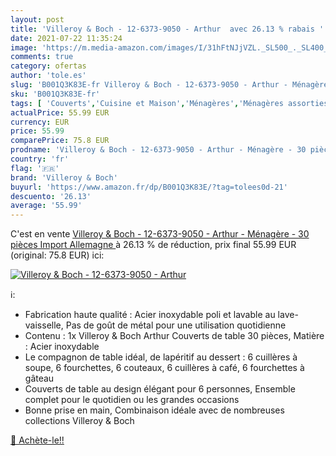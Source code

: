 ```yaml
---
layout: post
title: 'Villeroy & Boch - 12-6373-9050 - Arthur  avec 26.13 % rabais '
date: 2021-07-22 11:35:24
image: 'https://m.media-amazon.com/images/I/31hFtNJjVZL._SL500_._SL400_.jpg'
comments: true
category: ofertas
author: 'tole.es'
slug: 'B001Q3K83E-fr Villeroy & Boch - 12-6373-9050 - Arthur - Ménagère - 30...'
sku: 'B001Q3K83E-fr'
tags: [ 'Couverts','Cuisine et Maison','Ménagères','Ménagères assorties','Vaisselle et arts de la table','villeroy & boch', ]
actualPrice: 55.99 EUR
currency: EUR
price: 55.99
comparePrice: 75.8 EUR
prodname: 'Villeroy & Boch - 12-6373-9050 - Arthur - Ménagère - 30 pièces  Import Allemagne '
country: 'fr'
flag: '🇫🇷'
brand: 'Villeroy & Boch'
buyurl: 'https://www.amazon.fr/dp/B001Q3K83E/?tag=tolees0d-21'
descuento: '26.13'
average: '55.99'
---
```


C'est en vente [Villeroy & Boch - 12-6373-9050 - Arthur - Ménagère - 30 pièces  Import Allemagne ](https://www.amazon.fr/dp/B001Q3K83E/?tag=tolees0d-21)  à  26.13 % de réduction, prix final  55.99 EUR (original: 75.8 EUR) ici:

[![Villeroy & Boch - 12-6373-9050 - Arthur ](https://m.media-amazon.com/images/I/31hFtNJjVZL._SL500_._SL400_.jpg)](https://www.amazon.fr/dp/B001Q3K83E/?tag=tolees0d-21)

ℹ️:

- Fabrication haute qualité : Acier inoxydable poli et lavable au lave-vaisselle, Pas de goût de métal pour une utilisation quotidienne
- Contenu : 1x Villeroy & Boch Arthur Couverts de table 30 pièces, Matière : Acier inoxydable
- Le compagnon de table idéal, de lapéritif au dessert : 6 cuillères à soupe, 6 fourchettes, 6 couteaux, 6 cuillères à café, 6 fourchettes à gâteau
- Couverts de table au design élégant pour 6 personnes, Ensemble complet pour le quotidien ou les grandes occasions
- Bonne prise en main, Combinaison idéale avec de nombreuses collections Villeroy & Boch

[🛒 Achète-le!!](https://www.amazon.fr/dp/B001Q3K83E/?tag=tolees0d-21)
